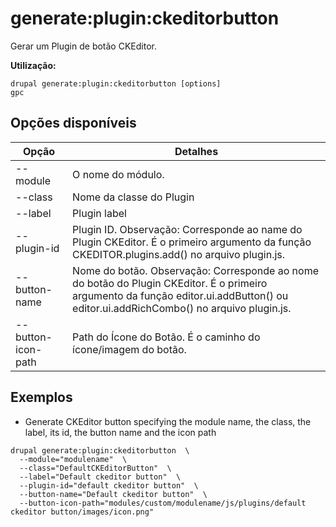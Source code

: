 # generate:plugin:ckeditorbutton
Gerar um Plugin de botão CKEditor.

**Utilização:**
```
drupal generate:plugin:ckeditorbutton [options]
gpc
```

## Opções disponíveis
Opção | Detalhes
-------|-------------
--module | O nome do módulo.
--class | Nome da classe do Plugin
--label | Plugin label
--plugin-id | Plugin ID. Observação: Corresponde ao name do Plugin CKEditor. É o primeiro argumento da função CKEDITOR.plugins.add() no arquivo plugin.js.
--button-name | Nome do botão. Observação: Corresponde ao nome do botão do Plugin CKEditor. É o primeiro argumento da função editor.ui.addButton() ou editor.ui.addRichCombo() no arquivo plugin.js.
--button-icon-path | Path do Ícone do Botão. É o caminho do ícone/imagem do botão.

## Exemplos
* Generate CKEditor button specifying the module name, the class, the label, its id, the button name and the icon path
```
drupal generate:plugin:ckeditorbutton  \
  --module="modulename"  \
  --class="DefaultCKEditorButton"  \
  --label="Default ckeditor button"  \
  --plugin-id="default ckeditor button"  \
  --button-name="Default ckeditor button"  \
  --button-icon-path="modules/custom/modulename/js/plugins/default ckeditor button/images/icon.png"
```
